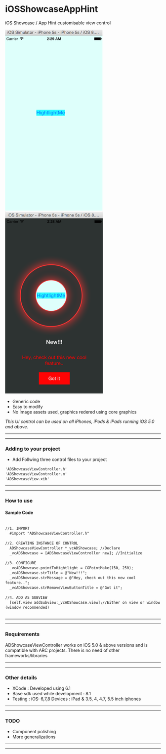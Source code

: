 # iOSShowcaseAppHint
iOS Showcase / App Hint customisable view control


![      ](/WithoutShowcase.png "")       ![      ](/WithShowcase.png "") 


* Generic code 
* Easy to modify 
* No image assets used, graphics redered using core graphics 

<em>This UI control can be used on all iPhones, iPods & iPads running iOS 5.0 and above.</em>

---
---

### Adding to your project


* Add Follwing three control files to your project

```
'ADShowcaseViewController.h'
'ADShowcaseViewController.m'
'ADShowcaseView.xib'
```

---
---

### How to use

#### Sample Code

```obj-c

//1. IMPORT
  #import "ADShowcaseViewController.h"

//2. CREATING INSTANCE OF CONTROL
  ADShowcaseViewController *_vcADShowcase; //Declare
  _vcADShowcase = [ADShowcaseViewController new]; //Initialize

//3. CONFIGURE
  _vcADShowcase.pointToHightlight = CGPointMake(150, 250);
  _vcADShowcase.strTitle = @"New!!!";
  _vcADShowcase.strMessage = @"Hey, check out this new cool feature..";
  _vcADShowcase.strRemoveViewButtonTitle = @"Got it";    

//4. ADD AS SUBVIEW
  [self.view addSubview:_vcADShowcase.view];//Either on view or window (window recommended)


```


---
---

### Requirements

ADShowcaseViewController works on iOS 5.0 & above versions and is compatible with ARC projects. There is no need of other frameworks/libraries

---
---

### Other details

* XCode : Developed using 6.1
* Base sdk used while development : 8.1
* Testing : iOS: 6,7,8   Devices : iPad & 3.5, 4, 4.7, 5.5 inch iphones

---
---

### TODO

* Component polishing
* More generalizations

---
---
